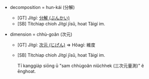 * decomposition = hun-kái (分解)
  * [GT] Ji̍tgí: [分解 (ぶんかい)](https://ja.wikipedia.org/wiki/%E5%88%86%E8%A7%A3)
  * [SB]
    Ti̍tchiap chioh Ji̍tgí jīsû, hoat Tâigí im.

* dimension = chhù-goân (次元)
  * [GT] Ji̍tgí: [次元 (じげん)](https://ja.wikipedia.org/wiki/%E6%AC%A1%E5%85%83) => Hôagí: 維度
  * [SB]
    Ti̍tchiap chioh Ji̍tgí jīsû, hoat Tâigí im.

    Tī kanggia̍p siōng ū "sam chhùgoân niûchhek (三次元量測)" ê ēnghoat.

